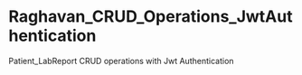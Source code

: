 # Raghavan_CRUD_Operations_JwtAuthentication
Patient_LabReport CRUD operations with Jwt Authentication
